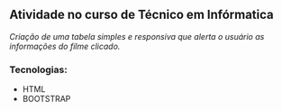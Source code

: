## Atividade no curso de Técnico em Infórmatica

_Criação de uma tabela simples e responsiva que alerta o usuário as informações do filme clicado._

### Tecnologias:
- HTML
- BOOTSTRAP
